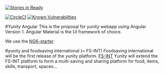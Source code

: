 [![Stories in Ready](https://badge.waffle.io/yunity/yunity-angular.svg?label=In%20Progress&title=In%20Progress)](http://waffle.io/yunity/yunity-angular)

[![CircleCI](https://circleci.com/gh/yunity/yunity-angular.svg?style=svg)](https://circleci.com/gh/yunity/yunity-angular)
[![Known Vulnerabilities](https://snyk.io/test/github/yunity/yunity-angular/badge.svg)](https://snyk.io/test/github/yunity/yunity-angular)

#Yunity Angular
This is the proposal for yunity webapp using Angular Version 1.
Angular Material is the UI framework of choice.

We use the [NG6-starter](https://github.com/AngularClass/NG6-starter).


#yunity and foodsaving international (= FS-INT)
Foodsaving international will be the first release of the yunity platform.
[FS-INT](https://yunity.atlassian.net/wiki/display/FSINT/)
Yunity will extend the FS-INT platform to form a multi-saving and sharing platform for food, items, skills, transport, spaces...
 
